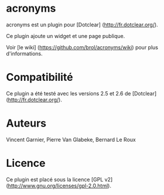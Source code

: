 acronyms
========

acronyms est un plugin pour [Dotclear] (http://fr.dotclear.org/).

Ce plugin ajoute un widget et une page publique.

Voir [le wiki] (https://github.com/brol/acronyms/wiki) pour plus d'informations.


Compatibilité
============

Ce plugin a été testé avec les versions 2.5 et 2.6 de [Dotclear] (http://fr.dotclear.org/).

Auteurs
=======
Vincent Garnier, Pierre Van Glabeke, Bernard Le Roux

Licence
=======
Ce plugin est placé sous la licence [GPL v2] (http://www.gnu.org/licenses/gpl-2.0.html).
